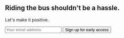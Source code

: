 ---
---

<h2 class="font-display font-medium text-5xl">
  Riding the bus shouldn't be a hassle.
</h2>
<p class="font-display font-medium text-2xl mt-3">
  Let's make it positive.
</p>

<form class="flex mt-5 gap-2">
  <input
    class="flex-1 text-black"
    type="email"
    placeholder="Your email address" />
  <button type="submit" class="font-medium shadow px-4 py-3 bg-blue-400 hover:bg-blue-500">
    Sign up for early access
  </button>
</form>
